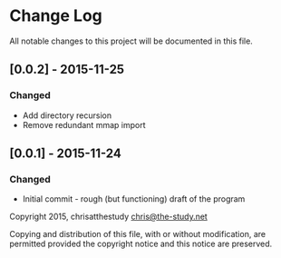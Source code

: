 # Change Log
All notable changes to this project will be documented in this file.

## [0.0.2] - 2015-11-25
### Changed
- Add directory recursion
- Remove redundant mmap import

## [0.0.1] - 2015-11-24
### Changed
- Initial commit - rough (but functioning) draft of the program

Copyright 2015, chrisatthestudy <chris@the-study.net>

Copying and distribution of this file, with or without modification, are
permitted provided the copyright notice and this notice are preserved.
